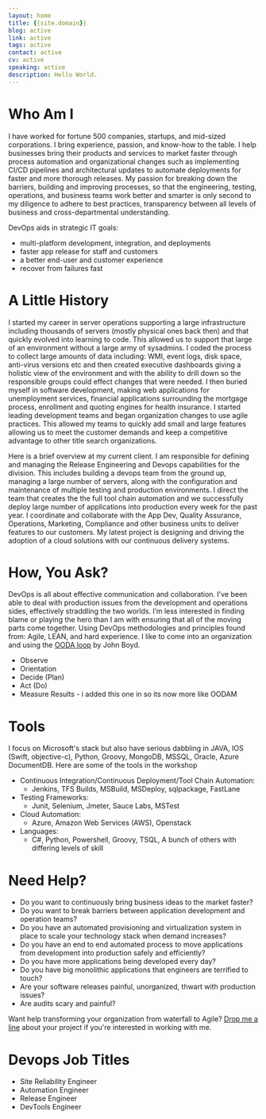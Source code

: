 ```yaml
---
layout: home
title: {{site.domain}}
blog: active
link: active
tags: active
contact: active
cv: active
speaking: active
description: Hello World.
---
```


# Who Am I
I have worked for fortune 500 companies, startups, and mid-sized corporations. I bring experience, passion, and know-how to the table. I help businesses bring their products and services to market faster through process automation and organizational changes such as implementing CI/CD pipelines and architectural updates to automate deployments for faster and more thorough releases. My passion for breaking down the barriers, building and improving processes, so that the engineering, testing, operations, and business teams work better and smarter is only second to my diligence to adhere to best practices, transparency between all levels of business and cross-departmental understanding.


DevOps aids in strategic IT goals:

- multi-platform development, integration, and deployments
- faster app release for staff and customers
- a better end-user and customer experience
- recover from failures fast

# A Little History

I started my career in server operations supporting a large infrastructure including thousands of servers (mostly physical ones back then) and that quickly evolved into learning to code. This allowed us to support that large of an environment without a large army of sysadmins. I coded the process to collect large amounts of data including: WMI, event logs, disk space, anti-virus versions etc and then created executive dashboards giving a holistic view of the environment and with the ability to drill down so the responsible groups could effect changes that were needed. I then buried myself in software development, making web applications for unemployment services, financial applications surrounding the mortgage process, enrollment and quoting engines for health insurance. I started leading development teams and began organization changes to use agile practices. This allowed my teams to quickly add small and large features allowing us to meet the customer demands and keep a competitive advantage to other title search organizations.

Here is a brief overview at my current client. I am responsible for defining and managing the Release Engineering and Devops capabilities for the division. This includes building a devops team from the ground up, managing a large number of servers, along with the configuration and maintenance of multiple testing and production environments. I direct the team that creates the the full tool chain automation and we successfully deploy large number of applications into production every week for the past year. I coordinate and collaborate with the App Dev, Quality Assurance, Operations, Marketing, Compliance and other business units to deliver features to our customers. My latest project is designing and driving the adoption of a cloud solutions with our continuous delivery systems.

# How, You Ask?

DevOps is all about effective communication and collaboration. I’ve been able to deal with production issues from the development and operations sides, effectively straddling the two worlds. I’m less interested in finding blame or playing the hero than I am with ensuring that all of the moving parts come together. Using DevOps methodologies and principles found from: Agile, LEAN, and hard experience.
I like to come into an organization and using the [OODA loop](https://en.wikipedia.org/wiki/OODA_loop) by John Boyd.

- Observe
- Orientation
- Decide (Plan)
- Act (Do)
- Measure Results - i added this one in so its now more like OODAM

# Tools

I focus on Microsoft's stack but also have serious dabbling in JAVA, IOS (Swift, objective-c), Python, Groovy, MongoDB, MSSQL, Oracle, Azure DocumentDB. Here are some of the tools in the workshop

- Continuous Integration/Continuous Deployment/Tool Chain Automation:
	- Jenkins, TFS Builds, MSBuild, MSDeploy, sqlpackage, FastLane
- Testing Frameworks:
	- Junit, Selenium, Jmeter, Sauce Labs, MSTest
- Cloud Automation:
	- Azure, Amazon Web Services (AWS), Openstack
- Languages:
	- C#, Python, Powershell, Groovy, TSQL, A bunch of others with differing levels of skill

# Need Help?

- Do you want to continuously bring business ideas to the market faster?
- Do you want to break barriers between application development and operation teams?
- Do you have an automated provisioning and virtualization system in place to scale your technology stack when demand increases?
- Do you have an end to end automated process to move applications from development into production safely and efficiently?
- Do you have more applications being developed every day?
- Do you have big monolithic applications that engineers are terrified to touch?
- Are your software releases painful, unorganized, thwart with production issues?
- Are audits scary and painful?

Want help transforming your organization from waterfall to Agile? [Drop me a line](/contact) about your project if you're interested in working with me.

# Devops Job Titles

- Site Reliability Engineer
- Automation Engineer
- Release Engineer
- DevTools Engineer



